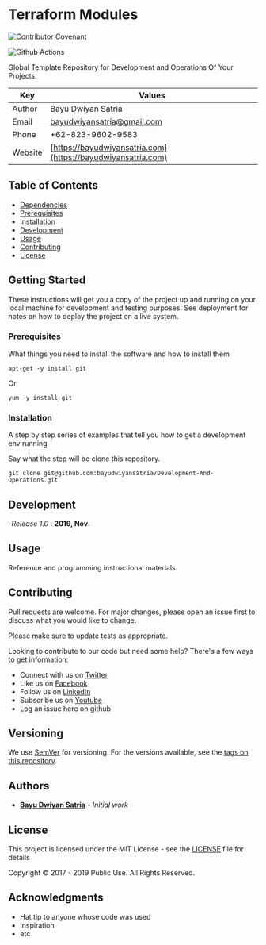 # Terraform Modules

[![Contributor Covenant](https://img.shields.io/badge/Contributor%20Covenant-v1.4%20adopted-ff69b4.svg)](CODE_OF_CONDUCT.md)

![Github Actions](https://github.com/bayudwiyansatria/Development-And-Operations/workflows/Github%20Action/badge.svg)

Global Template Repository for Development and Operations Of Your Projects.

| Key|Values|
| ------| ----- |
| Author| Bayu Dwiyan Satria |
| Email | bayudwiyansatria@gmail.com |
| Phone | +62-823-9602-9583 |
| Website | [https://bayudwiyansatria.com](https://bayudwiyansatria.com) |

## Table of Contents

* [Dependencies](#dependencies)
* [Prerequisites](#prerequisites)
* [Installation](#installation)
* [Development](#development)
* [Usage](#usage)
* [Contributing](#contributing)
* [License](#license)

## Getting Started

These instructions will get you a copy of the project up and running on your local machine for development and testing purposes. See deployment for notes on how to deploy the project on a live system.

### Prerequisites

What things you need to install the software and how to install them

```shell
apt-get -y install git
```

Or

```shell
yum -y install git
```

### Installation

A step by step series of examples that tell you how to get a development env running

Say what the step will be clone this repository.

```shell
git clone git@github.com:bayudwiyansatria/Development-And-Operations.git
```

## Development

-*Release 1.0* : **2019, Nov**.

## Usage

Reference and programming instructional materials.

## Contributing

Pull requests are welcome. For major changes, please open an issue first to discuss what you would like to change.

Please make sure to update tests as appropriate.

Looking to contribute to our code but need some help? There's a few ways to get information:

* Connect with us on [Twitter](https://twitter.com/bayudsatria)
* Like us on [Facebook](https://facebook.com/PBayuDSatria)
* Follow us on [LinkedIn](https://linkedin.com/in/bayudwiyansatria)
* Subscribe us on [Youtube](https://youtube.com/channel/UCihxWj1rtheK73mGdrf0OiA)
* Log an issue here on github

## Versioning

We use [SemVer](http://semver.org/) for versioning. For the versions available, see the [tags on this repository](https://github.com/bayudwiyansatria/Development-And-Operations/tags).

## Authors

* **[Bayu Dwiyan Satria](https://github.com/bayudwiyansatria)** - *Initial work*

## License

This project is licensed under the MIT License - see the [LICENSE](LICENSE) file for details

<p> Copyright &copy; 2017 - 2019 Public Use. All Rights Reserved.

## Acknowledgments

* Hat tip to anyone whose code was used
* Inspiration
* etc
